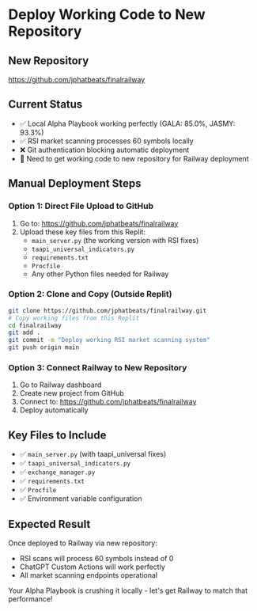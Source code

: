 # Deploy Working Code to New Repository

## New Repository
https://github.com/jphatbeats/finalrailway

## Current Status
- ✅ Local Alpha Playbook working perfectly (GALA: 85.0%, JASMY: 93.3%)
- ✅ RSI market scanning processes 60 symbols locally
- ❌ Git authentication blocking automatic deployment
- 🎯 Need to get working code to new repository for Railway deployment

## Manual Deployment Steps

### Option 1: Direct File Upload to GitHub
1. Go to: https://github.com/jphatbeats/finalrailway
2. Upload these key files from this Replit:
   - `main_server.py` (the working version with RSI fixes)
   - `taapi_universal_indicators.py`  
   - `requirements.txt`
   - `Procfile`
   - Any other Python files needed for Railway

### Option 2: Clone and Copy (Outside Replit)
```bash
git clone https://github.com/jphatbeats/finalrailway.git
# Copy working files from this Replit
cd finalrailway
git add .
git commit -m "Deploy working RSI market scanning system"
git push origin main
```

### Option 3: Connect Railway to New Repository
1. Go to Railway dashboard
2. Create new project from GitHub
3. Connect to: https://github.com/jphatbeats/finalrailway
4. Deploy automatically

## Key Files to Include
- ✅ `main_server.py` (with taapi_universal fixes)
- ✅ `taapi_universal_indicators.py`
- ✅ `exchange_manager.py`
- ✅ `requirements.txt`
- ✅ `Procfile`
- ✅ Environment variable configuration

## Expected Result
Once deployed to Railway via new repository:
- RSI scans will process 60 symbols instead of 0
- ChatGPT Custom Actions will work perfectly
- All market scanning endpoints operational

Your Alpha Playbook is crushing it locally - let's get Railway to match that performance!